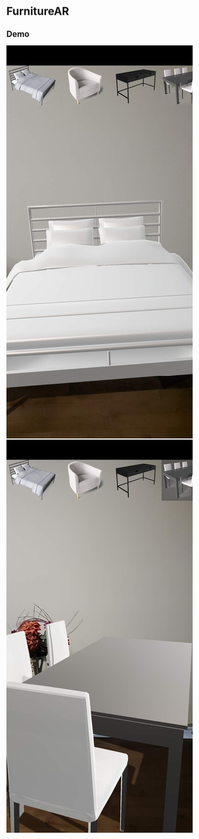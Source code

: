 # FurnitureAR
## Demo
![bed sample](https://github.com/Aarav87/FurnitureAR/blob/master/images/bed_sample.jpg) ![dining table sample](https://github.com/Aarav87/FurnitureAR/blob/master/images/dining_table_sample.jpg)
